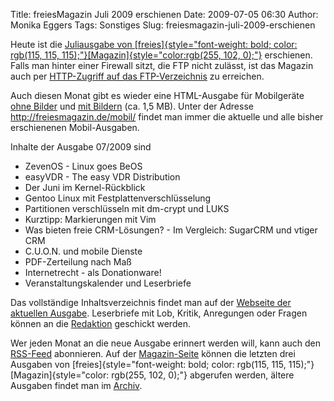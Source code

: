 Title: freiesMagazin Juli 2009 erschienen
Date: 2009-07-05 06:30
Author: Monika Eggers
Tags: Sonstiges
Slug: freiesmagazin-juli-2009-erschienen

Heute ist die [Juliausgabe von
[freies]{style="font-weight: bold; color: rgb(115, 115, 115);"}[Magazin]{style="color:rgb(255, 102, 0);"}](ftp://ftp.freiesmagazin.de/2009/freiesMagazin-2009-07.pdf)
erschienen. Falls man hinter einer Firewall sitzt, die FTP nicht
zulässt, ist das Magazin auch per [HTTP-Zugriff auf das
FTP-Verzeichnis](http://www.freiesmagazin.de/ftp/2009/freiesMagazin-2009-07.pdf)
zu erreichen.


Auch diesen Monat gibt es wieder eine HTML-Ausgabe für Mobilgeräte [ohne
Bilder](http://freiesmagazin.de/mobil/freiesMagazin-2009-07.html) und
[mit
Bildern](http://freiesmagazin.de/mobil/freiesMagazin-2009-07-bilder.html)
(ca. 1,5 MB). Unter der Adresse <http://freiesmagazin.de/mobil/> findet
man immer die aktuelle und alle bisher erschienenen Mobil-Ausgaben.


<!--break--><!--break-->

Inhalte der Ausgabe 07/2009 sind


-   ZevenOS - Linux goes BeOS
-   easyVDR - The easy VDR Distribution
-   Der Juni im Kernel-Rückblick
-   Gentoo Linux mit Festplattenverschlüsselung
-   Partitionen verschlüsseln mit dm-crypt und LUKS
-   Kurztipp: Markierungen mit Vim
-   Was bieten freie CRM-Lösungen? - Im Vergleich: SugarCRM und vtiger
    CRM
-   C.U.O.N. und mobile Dienste
-   PDF-Zerteilung nach Maß
-   Internetrecht - als Donationware!
-   Veranstaltungskalender und Leserbriefe


Das vollständige Inhaltsverzeichnis findet man auf der [Webseite der
aktuellen Ausgabe](http://www.freiesmagazin.de/freiesMagazin-2009-07).
Leserbriefe mit Lob, Kritik, Anregungen oder Fragen können an die
[Redaktion](http://www.freiesmagazin.de/kontakt) geschickt werden.


Wer jeden Monat an die neue Ausgabe erinnert werden will, kann auch den
[RSS-Feed](http://www.freiesmagazin.de/rss.xml) abonnieren. Auf der
[Magazin-Seite](http://www.freiesmagazin.de/magazin) können die letzten
drei Ausgaben von
[freies]{style="font-weight: bold; color: rgb(115, 115, 115);"}[Magazin]{style="color: rgb(255, 102, 0);"}
abgerufen werden, ältere Ausgaben findet man im
[Archiv](http://www.freiesmagazin.de/archiv).



